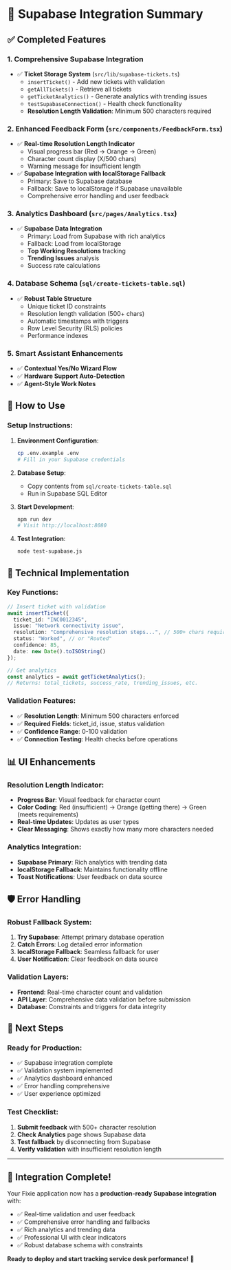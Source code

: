 # 🎯 Supabase Integration Summary

## ✅ Completed Features

### 1. **Comprehensive Supabase Integration**
- ✅ **Ticket Storage System** (`src/lib/supabase-tickets.ts`)
  - `insertTicket()` - Add new tickets with validation
  - `getAllTickets()` - Retrieve all tickets
  - `getTicketAnalytics()` - Generate analytics with trending issues
  - `testSupabaseConnection()` - Health check functionality
  - **Resolution Length Validation**: Minimum 500 characters required

### 2. **Enhanced Feedback Form** (`src/components/FeedbackForm.tsx`)
- ✅ **Real-time Resolution Length Indicator**
  - Visual progress bar (Red → Orange → Green)
  - Character count display (X/500 chars)
  - Warning message for insufficient length
- ✅ **Supabase Integration with localStorage Fallback**
  - Primary: Save to Supabase database
  - Fallback: Save to localStorage if Supabase unavailable
  - Comprehensive error handling and user feedback

### 3. **Analytics Dashboard** (`src/pages/Analytics.tsx`)
- ✅ **Supabase Data Integration**
  - Primary: Load from Supabase with rich analytics
  - Fallback: Load from localStorage 
  - **Top Working Resolutions** tracking
  - **Trending Issues** analysis
  - Success rate calculations

### 4. **Database Schema** (`sql/create-tickets-table.sql`)
- ✅ **Robust Table Structure**
  - Unique ticket ID constraints
  - Resolution length validation (500+ chars)
  - Automatic timestamps with triggers
  - Row Level Security (RLS) policies
  - Performance indexes

### 5. **Smart Assistant Enhancements**
- ✅ **Contextual Yes/No Wizard Flow**
- ✅ **Hardware Support Auto-Detection**
- ✅ **Agent-Style Work Notes**

## 🚀 How to Use

### Setup Instructions:
1. **Environment Configuration**:
   ```bash
   cp .env.example .env
   # Fill in your Supabase credentials
   ```

2. **Database Setup**:
   - Copy contents from `sql/create-tickets-table.sql`
   - Run in Supabase SQL Editor

3. **Start Development**:
   ```bash
   npm run dev
   # Visit http://localhost:8080
   ```

4. **Test Integration**:
   ```bash
   node test-supabase.js
   ```

## 🔧 Technical Implementation

### Key Functions:
```typescript
// Insert ticket with validation
await insertTicket({
  ticket_id: "INC0012345",
  issue: "Network connectivity issue",
  resolution: "Comprehensive resolution steps...", // 500+ chars required
  status: "Worked", // or "Routed"
  confidence: 85,
  date: new Date().toISOString()
});

// Get analytics
const analytics = await getTicketAnalytics();
// Returns: total_tickets, success_rate, trending_issues, etc.
```

### Validation Features:
- ✅ **Resolution Length**: Minimum 500 characters enforced
- ✅ **Required Fields**: ticket_id, issue, status validation
- ✅ **Confidence Range**: 0-100 validation
- ✅ **Connection Testing**: Health checks before operations

## 📊 UI Enhancements

### Resolution Length Indicator:
- **Progress Bar**: Visual feedback for character count
- **Color Coding**: Red (insufficient) → Orange (getting there) → Green (meets requirements)
- **Real-time Updates**: Updates as user types
- **Clear Messaging**: Shows exactly how many more characters needed

### Analytics Integration:
- **Supabase Primary**: Rich analytics with trending data
- **localStorage Fallback**: Maintains functionality offline
- **Toast Notifications**: User feedback on data source

## 🛡️ Error Handling

### Robust Fallback System:
1. **Try Supabase**: Attempt primary database operation
2. **Catch Errors**: Log detailed error information
3. **localStorage Fallback**: Seamless fallback for user
4. **User Notification**: Clear feedback on data source

### Validation Layers:
- **Frontend**: Real-time character count and validation
- **API Layer**: Comprehensive data validation before submission
- **Database**: Constraints and triggers for data integrity

## 🎯 Next Steps

### Ready for Production:
- ✅ Supabase integration complete
- ✅ Validation system implemented  
- ✅ Analytics dashboard enhanced
- ✅ Error handling comprehensive
- ✅ User experience optimized

### Test Checklist:
1. **Submit feedback** with 500+ character resolution
2. **Check Analytics** page shows Supabase data
3. **Test fallback** by disconnecting from Supabase
4. **Verify validation** with insufficient resolution length

---

## 🎉 Integration Complete!

Your Fixie application now has a **production-ready Supabase integration** with:
- ✅ Real-time validation and user feedback
- ✅ Comprehensive error handling and fallbacks  
- ✅ Rich analytics and trending data
- ✅ Professional UI with clear indicators
- ✅ Robust database schema with constraints

**Ready to deploy and start tracking service desk performance!** 🚀
